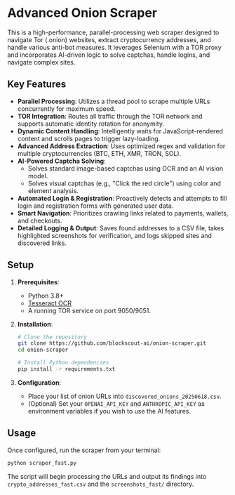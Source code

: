 # Advanced Onion Scraper

This is a high-performance, parallel-processing web scraper designed to navigate Tor (.onion) websites, extract cryptocurrency addresses, and handle various anti-bot measures. It leverages Selenium with a TOR proxy and incorporates AI-driven logic to solve captchas, handle logins, and navigate complex sites.

## Key Features

- **Parallel Processing**: Utilizes a thread pool to scrape multiple URLs concurrently for maximum speed.
- **TOR Integration**: Routes all traffic through the TOR network and supports automatic identity rotation for anonymity.
- **Dynamic Content Handling**: Intelligently waits for JavaScript-rendered content and scrolls pages to trigger lazy-loading.
- **Advanced Address Extraction**: Uses optimized regex and validation for multiple cryptocurrencies (BTC, ETH, XMR, TRON, SOL).
- **AI-Powered Captcha Solving**:
  - Solves standard image-based captchas using OCR and an AI vision model.
  - Solves visual captchas (e.g., "Click the red circle") using color and element analysis.
- **Automated Login & Registration**: Proactively detects and attempts to fill login and registration forms with generated user data.
- **Smart Navigation**: Prioritizes crawling links related to payments, wallets, and checkouts.
- **Detailed Logging & Output**: Saves found addresses to a CSV file, takes highlighted screenshots for verification, and logs skipped sites and discovered links.

## Setup

1.  **Prerequisites**:
    *   Python 3.8+
    *   [Tesseract OCR](https://github.com/tesseract-ocr/tesseract)
    *   A running TOR service on port 9050/9051.

2.  **Installation**:
    ```bash
    # Clone the repository
    git clone https://github.com/blockscout-ai/onion-scraper.git
    cd onion-scraper

    # Install Python dependencies
    pip install -r requirements.txt
    ```

3.  **Configuration**:
    - Place your list of onion URLs into `discovered_onions_20250618.csv`.
    - (Optional) Set your `OPENAI_API_KEY` and `ANTHROPIC_API_KEY` as environment variables if you wish to use the AI features.

## Usage

Once configured, run the scraper from your terminal:

```bash
python scraper_fast.py
```

The script will begin processing the URLs and output its findings into `crypto_addresses_fast.csv` and the `screenshots_fast/` directory. 